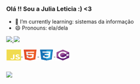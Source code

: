 ### Olá !! Sou a Julia Leticia :) <3

- 🌱 I’m currently learning: sistemas da informação
- 😄 Pronouns: ela/dela

<div align="left">
  <a href="https://github.com/julialeticiagi">
  <img height="150em" src="https://github-readme-stats.vercel.app/api?username=julialeticiagi&show_icons=true&theme=dracula&include_all_commits=true&count_private=true"/>
  <img height="70em" src="https://github-readme-stats.vercel.app/api/top-langs/?username=julialeticiagi&layout=compact&langs_count=7&theme=dracula"/>
</div>

<div style="display: inline_block"><br>
  <img align="center" alt="Juju-Js" height="30" width="40" src="https://raw.githubusercontent.com/devicons/devicon/master/icons/javascript/javascript-plain.svg">
  <img align="center" alt="Juju-HTML" height="30" width="40" src="https://raw.githubusercontent.com/devicons/devicon/master/icons/html5/html5-original.svg">
  <img align="center" alt="Juju-CSS" height="30" width="40" src="https://raw.githubusercontent.com/devicons/devicon/master/icons/css3/css3-original.svg">
  <img align="center" alt="Juju-Csharp" height="30" width="40" src="https://raw.githubusercontent.com/devicons/devicon/master/icons/csharp/csharp-original.svg">
</div>

##
  
  <div>
     <a href="https://www.linkedin.com/in/julia-leticia-41b017248" target="_blank"><img src="https://img.shields.io/badge/-LinkedIn-%230077B5?style=for-the-badge&logo=linkedin&logoColor=white" target="_blank"></a> 
  </div>
  
